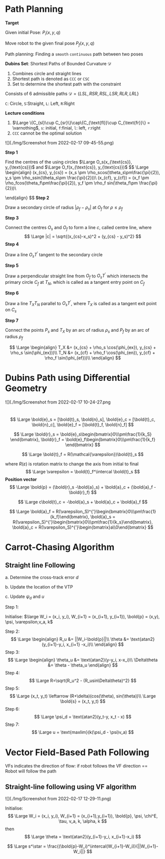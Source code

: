#  Path Planning

**Target**

Given initial Pose: $P_i(x, y,q)$

Move robot to the given final pose $P_f(x,y,q)$

Path planning: Finding a `smooth` `continuous` path between two poses



**Dubins Set**: Shortest Paths of Bounded Curvature $\mathcal{D}$

1. Combines circle and straight lines
2. Shortest path is denoted as `CCC` or `CSC`
3. Set to determine the shortest path with the constraint 

Consists of 6 admissible paths $\mathcal{D} = \{LSL, RSR, RSL, LSR, RLR, LRL\}$

`C`: Circle, `S`:Straight, `L`: Left, `R`:Right



**Lecture conditions**

1. $\Large \{C_{sl}\cup C_{sr}\}\cap\{C_{\text{fl}}\cup C_{\text{fr}}\} = \varnothing$, `s`: initial, `f`:finial, `l`: left, `r`:right
2. `CCC` cannot be the optimal solution

![](./Img/Screenshot from 2022-02-17 09-45-55.png)

**Step 1**

Find the centres of the using circles $\Large O_s(x_{\text{cs}}, y_{\text{cs}})$ and $\Large O_f(x_{\text{cs}}, y_{\text{cs}})$
$$
\Large
\begin{align}
(x_{cs}, y_{cs}) = (x_s \pm \rho_scos(\theta_s\pm\frac{\pi}{2}), y_s \pm \rho_ssin(\theta_s\pm \frac{\pi}{2}))\\
(x_{cf}, y_{cf}) = (x_f \pm \rho_fcos(\theta_f\pm\frac{\pi}{2}), y_f \pm \rho_f sin(\theta_f\pm \frac{\pi}{2}))\\



\end{align}
$$
**Step 2**

Draw a secondary circle of radius $|\rho_f - \rho_s|$ at $O_f$ for $\rho\leq \rho_f$

**Step 3**

Connect the centres $O_s$ and $O_f$ to form a line $c$, called centre line, where 
$$
\Large |c| = \sqrt{(x_{cs}-x_s)^2 + (y_{cs} - y_s)^2}
$$
**Step 4**

Draw a line $O_s T^{'}$ tangent to the secondary circle

**Step 5**

Draw a perpendicular straight line from $O_f$ to $O_sT^{'}$ which intersects the primary circle $C_f$ at $T_N$, which is called as a tangent entry point on $C_f$

**Step 6**

Draw a line $T_XT_N$ parallel to $O_sT^{'}$, where $T_X$ is called as a tangent exit point on $C_s$

**Step 7**

Connect the points $P_s$ and $T_X$ by an arc of radius $\rho_s$ and $P_f$ by an arc of radius $\rho_f$


$$
\Large \begin{align}
T_X &= (x_{cs} + \rho_s \cos(\phi_{ex}), y_{cs} + \rho_s \sin(\phi_{ex}))\\
T_N &= (x_{cf} + \rho_f \cos(\phi_{en}), y_{cf} + \rho_f \sin(\phi_{ef}))\\
\end{align}
$$


# Dubins Path using Differential Geometry

![](./Img/Screenshot from 2022-02-17 10-24-27.png

​                                                                     
$$
\Large \bold{e}_s = [\bold{t}_s, \bold{n}_s], \bold{e}_c = [\bold{t}_c, \bold{n}_c], \bold{e}_f = [\bold{t}_f, \bold{n}_f]
$$

$$
\Large \bold{r}_s = \bold{e}_s\begin{bmatrix}0\\\pm\frac{1}{k_S} \end{bmatrix}, \bold{r}_f = \bold{e}_f\begin{bmatrix}0\\\pm\frac{1}{k_f} \end{bmatrix}
$$

$$
\Large \bold{t}_f = R(\mathcal{\varepsilon})\bold{t}_s
$$

where $R(\varepsilon)$ is rotation matrix to change the axis from initial to final
$$
\Large \varepsilon = \bold{t}_f^\intercal \bold{t}_s
$$
**Position vector**
$$
\Large \bold{p} = (\bold{r}_s -\bold{a}_s) + \bold{a}_c + (\bold{a}_f - \bold{r}_f)
$$

$$
\Large c\bold{t}_c = -\bold{a}_s + \bold{a}_c + \bold{a}_f
$$

$$
\Large \bold{a}_f = R(\varepsilon_S)^{'}\begin{bmatrix}0\\\pm\frac{1}{k_f}\end{bmatrix}, \bold{a}_s =  R(\varepsilon_S)^{'}\begin{bmatrix}0\\\pm\frac{1}{k_s}\end{bmatrix}, \bold{a}_c = R(\varepsilon_S)^{'}\begin{bmatrix}a\\0\end{bmatrix}
$$









# Carrot-Chasing Algorithm

## Straight line Following

a. Determine the cross-track error $d$

b. Update the location of the VTP

c. Update $\psi_d$ and $u$

Step 1:

Initialise: $\large W_i = (x_i, y_i), W_{i+1} = (x_{i+1}, y_{i+1}), \bold{p} = (x,y), \psi, \varepsilon,v_a, k$

Step 2:
$$
\Large
\begin{align}
R_u &= ||W_i-\bold{p}||\\
\theta &= \text{atan2}(y_{i+1}-y_i, x_{i+1} -x_i)\\
\end{align}
$$
Step 3:
$$
\Large
\begin{align}
\theta_u &= \text{atan2}(y-y_i, x-x_i)\\
\Delta\theta &= \theta - \theta_u
\end{align}
$$
Step 4:
$$
\Large R=\sqrt{R_u^2 - (R_usin\Delta\theta)^2}
$$
Step 5:
$$
\Large (x_t, y_t) \leftarrow (R+\delta)(cos(\theta), sin(\theta))\\
\Large \bold{s} = (x_t, y_t)
$$
Step 6:
$$
\Large \psi_d = \text{atan2}(y_t-y, x_t - x)
$$
Step 7:
$$
\Large u = \text{maxlim}(k(\psi_d - \psi)v_a)
$$




# Vector Field-Based Path Following

VFs indicates the direction of flow: if robot follows the VF direction == Robot will follow the path

## Straight-line following using VF algorithm

![](./Img/Screenshot from 2022-02-17 12-29-11.png)

Initialise:
$$
\Large W_i = (x_i, y_i), W_{i+1} = (x_{i+1},y_{i+1}), \bold{p}, \psi, \chi^E, \tau, v_a, k, \alpha, k
$$
then
$$
\Large \theta = \text{atan2}(y_{i+1}-y_i, x_{i+1}-x_i)
$$

$$
\Large s^\star = \frac{(\bold{p}-W_i)^\intercal(W_{i+1}-W_i)}{||W_{i+1}-W_i||}
$$





















